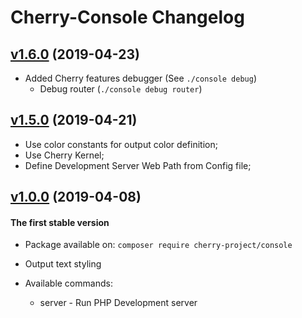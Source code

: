 # Cherry-Console Changelog

## [v1.6.0](https://github.com/cherry-framework/console/releases/tag/v1.6.0 "v1.6.0") (2019-04-23)

- Added Cherry features debugger (See `./console debug`)
    - Debug router (`./console debug router`)

## [v1.5.0](https://github.com/cherry-framework/console/releases/tag/v1.5.0 "v1.5.0") (2019-04-21)

- Use color constants for output color definition;
- Use Cherry Kernel;
- Define Development Server Web Path from Config file;

## [v1.0.0](https://github.com/cherry-framework/console/releases/tag/v1.0.0 "v1.0.0") (2019-04-08)
#### The first stable version

- Package available on: `composer require cherry-project/console`
- Output text styling
- Available commands:

    - server - Run PHP Development server
